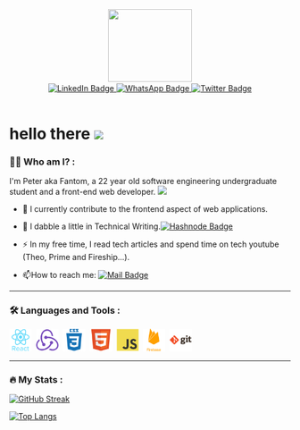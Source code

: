 <!--- <h1 align="center"> Fantom. </h1> --->

<div id="header" align="center">
  <img src="https://media.giphy.com/media/v1.Y2lkPTc5MGI3NjExbThpMzlqbmFqOXg0M2FhaGdpdnZoNzZ5cjg2NG0zdndmMjA0aW9zYiZlcD12MV9pbnRlcm5hbF9naWZfYnlfaWQmY3Q9Zw/f3iwJFOVOwuy7K6FFw/giphy.gif" width="150" height="130"/>
</div>

<div id="badges" align="center">
  <a href="https://www.linkedin.com/in/peter-fantom">
    <img src="https://img.shields.io/badge/LinkedIn-blue?style=for-the-badge&logo=linkedin&logoColor=white" alt="LinkedIn Badge"/>
  </a>
  <a href="https://wa.me/+2347085633995">
    <img src="https://img.shields.io/badge/WhatsApp-green?style=for-the-badge&logo=whatsapp&logoColor=white" alt="WhatsApp Badge"/>
  </a>
  <a href="https://twitter.com/Fantom7th">
    <img src="https://img.shields.io/badge/Twitter-blue?style=for-the-badge&logo=twitter&logoColor=white" alt="Twitter Badge"/>
  </a>
</div>

<div align="center">
  <img src="https://komarev.com/ghpvc/?username=Fantom-01&style=flat-square&color=blue" alt=""/>
</div>
<h1>
  hello there
  <img src="https://media.giphy.com/media/hvRJCLFzcasrR4ia7z/giphy.gif" width="30px"/>
</h1>

### :man_technologist: Who am I? :

I'm Peter aka Fantom, a 22 year old software engineering undergraduate student and a front-end web developer. <img src="https://media.giphy.com/media/WUlplcMpOCEmTGBtBW/giphy.gif" width="30">

- :telescope: I currently contribute to the frontend aspect of web applications.

- :seedling: I dabble a little in Technical Writing.[![Hashnode Badge](https://img.shields.io/badge/Hashnode-blue?style=flat&logo=Hashnode&logoColor=white)](https://fantom0.hashnode.dev/)

- :zap: In my free time, I read tech articles and spend time on tech youtube (Theo, Prime and Fireship...).

- :mailbox:How to reach me: [![Mail Badge](https://img.shields.io/badge/Mail-red?style=flat&logo=Gmail&logoColor=white)](mailto:fantom.7th@gmail.com)

---

### :hammer_and_wrench: Languages and Tools :

<div>
  <img src="https://github.com/devicons/devicon/blob/master/icons/react/react-original-wordmark.svg" title="React" alt="React" width="40" height="40"/>&nbsp;
  <img src="https://github.com/devicons/devicon/blob/master/icons/redux/redux-original.svg" title="Redux" alt="Redux " width="40" height="40"/>&nbsp;
  <img src="https://github.com/devicons/devicon/blob/master/icons/css3/css3-plain-wordmark.svg"  title="CSS3" alt="CSS" width="40" height="40"/>&nbsp;
  <img src="https://github.com/devicons/devicon/blob/master/icons/html5/html5-original.svg" title="HTML5" alt="HTML" width="40" height="40"/>&nbsp;
  <img src="https://github.com/devicons/devicon/blob/master/icons/javascript/javascript-original.svg" title="JavaScript" alt="JavaScript" width="40" height="40"/>&nbsp;
  <img src="https://github.com/devicons/devicon/blob/master/icons/firebase/firebase-plain-wordmark.svg" title="Firebase" alt="Firebase" width="40" height="40"/>&nbsp;
  <img src="https://github.com/devicons/devicon/blob/master/icons/git/git-original-wordmark.svg" title="Git" **alt="Git" width="40" height="40"/>
</div>

---

### :fire: My Stats :

[![GitHub Streak](http://github-readme-streak-stats.herokuapp.com?user=Fantom-01&theme=dark&background=000000)](https://git.io/streak-stats)

[![Top Langs](https://github-readme-stats.vercel.app/api/top-langs/?username=Fantom-01&layout=compact&theme=vision-friendly-dark)](https://github.com/anuraghazra/github-readme-stats)

<!-- BLOG-POST-LIST:START -->
<!-- BLOG-POST-LIST:END -->
